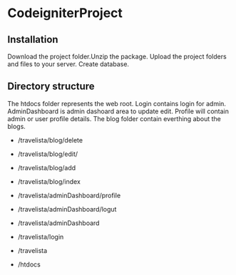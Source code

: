 # CodeigniterProject

## Installation
Download the project folder.Unzip the package. Upload the project folders and files to your server. Create database.

## Directory structure
The htdocs folder represents the web root. 
Login contains login for admin. 
AdminDashboard is admin dashoard area to update edit. Profile will contain admin or user profile details.
The blog folder contain everthing about the blogs.

- /travelista/blog/delete
- /travelista/blog/edit/
- /travelista/blog/add
- /travelista/blog/index

- /travelista/adminDashboard/profile
- /travelista/adminDashboard/logut
- /travelista/adminDashboard
- /travelista/login
 
- /travelista 

- /htdocs
